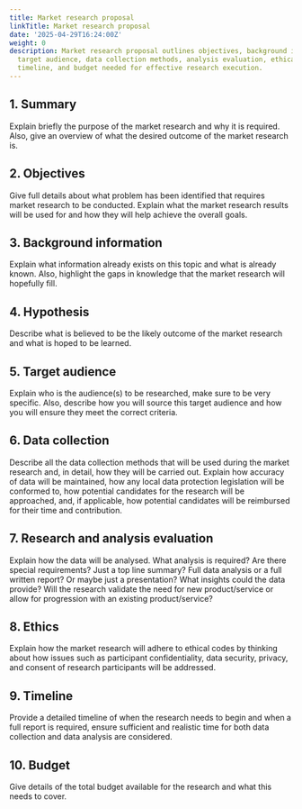 ```yaml
---
title: Market research proposal
linkTitle: Market research proposal
date: '2025-04-29T16:24:00Z'
weight: 0
description: Market research proposal outlines objectives, background information,
  target audience, data collection methods, analysis evaluation, ethical considerations,
  timeline, and budget needed for effective research execution.
---
```



## 1.	Summary 

Explain briefly the purpose of the market research and why it is required. Also, give an overview of what the desired outcome of the market research is. 





## 2.	Objectives 

Give full details about what problem has been identified that requires market research to be conducted. Explain what the market research results will be used for and how they will help achieve the overall goals. 





## 3.	Background information 

Explain what information already exists on this topic and what is already known. Also, highlight the gaps in knowledge that the market research will hopefully fill. 





## 4.	Hypothesis 

Describe what is believed to be the likely outcome of the market research and what is hoped to be learned. 





## 5.	Target audience 

Explain who is the audience(s) to be researched, make sure to be very specific. Also, describe how you will source this target audience and how you will ensure they meet the correct criteria. 





## 6.	Data collection 

Describe all the data collection methods that will be used during the market research and, in detail, how they will be carried out. Explain how accuracy of data will be maintained, how any local data protection legislation will be conformed to, how potential candidates for the research will be approached, and, if applicable, how potential candidates will be reimbursed for their time and contribution. 





## 7.	Research and analysis evaluation 

Explain how the data will be analysed. What analysis is required? Are there special requirements? Just a top line summary? Full data analysis or a full written report? Or maybe just a presentation? What insights could the data provide?  Will the research validate the need for new product/service or allow for progression with an existing product/service? 





## 8.	Ethics 

Explain how the market research will adhere to ethical codes by thinking about how issues such as participant confidentiality, data security, privacy, and consent of research participants will be addressed. 





## 9.	Timeline 

Provide a detailed timeline of when the research needs to begin and when a full report is required, ensure sufficient and realistic time for both data collection and data analysis are considered. 





## 10.	Budget 

Give details of the total budget available for the research and what this needs to cover.




